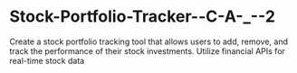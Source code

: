# Stock-Portfolio-Tracker--C-A-_--2
Create a stock portfolio tracking tool that allows users to add, remove, and track the performance of their stock investments. Utilize financial APIs for real-time stock data
